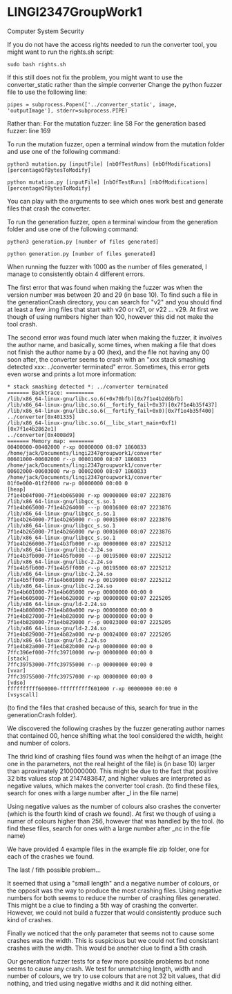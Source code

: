 # LINGI2347GroupWork1

Computer System Security 

If you do not have the access rights needed to run the converter tool, you might want to run the rights.sh script:

    sudo bash rights.sh


If this still does not fix the problem, you might want to use the converter_static rather than the simple converter
Change the python fuzzer file to use the following line:

    pipes = subprocess.Popen(['../converter_static', image, 'outputImage'], stderr=subprocess.PIPE)

Rather than:
For the mutation fuzzer: line 58
For the generation based fuzzer: line 169

To run the mutation fuzzer, open a terminal window from the mutation folder and use one of the following command:

    python3 mutation.py [inputFile] [nbOfTestRuns] [nbOfModifications] [percentageOfBytesToModify]

    python mutation.py [inputFile] [nbOfTestRuns] [nbOfModifications] [percentageOfBytesToModify]

You can play with the arguments to see which ones work best and generate files that crash the converter.

To run the generation fuzzer, open a terminal window from the generation folder and use one of the following command: 

    python3 generation.py [number of files generated]

    python generation.py [number of files generated]

When running the fuzzer with 1000 as the number of files generated, I manage to consistently obtain 4 different errors.

The first error that was found when making the fuzzer was when the version number was between 20 and 29 (in base 10). To find such a file in the generationCrash
directory, you can search for "v2" and you should find at least a few .img files that start with v20 or v21, or v22 ... v29. At first we though of using numbers higher than 100, however this did not make the tool crash.

The second error was found much later when making the fuzzer, it involves the author name, and basically, some times, when making a file that does not finish the author name 
by a 00 (hex), and the file not having any 00 soon after, the converter seems to crash with an "xxx stack smashing detected xxx: ../converter terminated" error.
Sometimes, this error gets even worse and prints a lot more information:

```
* stack smashing detected *: ../converter terminated
======= Backtrace: =========
/lib/x86_64-linux-gnu/libc.so.6(+0x70bfb)[0x7f1e4b2d6bfb]
/lib/x86_64-linux-gnu/libc.so.6(__fortify_fail+0x37)[0x7f1e4b35f437]
/lib/x86_64-linux-gnu/libc.so.6(__fortify_fail+0x0)[0x7f1e4b35f400]
../converter[0x401335]
/lib/x86_64-linux-gnu/libc.so.6(__libc_start_main+0xf1)[0x7f1e4b2862e1]
../converter[0x4008d9]
======= Memory map: ========
00400000-00402000 r-xp 00000000 08:07 1860833                            /home/jack/Documents/lingi2347groupwork1/converter
00601000-00602000 r--p 00001000 08:07 1860833                            /home/jack/Documents/lingi2347groupwork1/converter
00602000-00603000 rw-p 00002000 08:07 1860833                            /home/jack/Documents/lingi2347groupwork1/converter
01f0e000-01f2f000 rw-p 00000000 00:00 0                                  [heap]
7f1e4b04f000-7f1e4b065000 r-xp 00000000 08:07 2223876                    /lib/x86_64-linux-gnu/libgcc_s.so.1
7f1e4b065000-7f1e4b264000 ---p 00016000 08:07 2223876                    /lib/x86_64-linux-gnu/libgcc_s.so.1
7f1e4b264000-7f1e4b265000 r--p 00015000 08:07 2223876                    /lib/x86_64-linux-gnu/libgcc_s.so.1
7f1e4b265000-7f1e4b266000 rw-p 00016000 08:07 2223876                    /lib/x86_64-linux-gnu/libgcc_s.so.1
7f1e4b266000-7f1e4b3fb000 r-xp 00000000 08:07 2225212                    /lib/x86_64-linux-gnu/libc-2.24.so
7f1e4b3fb000-7f1e4b5fb000 ---p 00195000 08:07 2225212                    /lib/x86_64-linux-gnu/libc-2.24.so
7f1e4b5fb000-7f1e4b5ff000 r--p 00195000 08:07 2225212                    /lib/x86_64-linux-gnu/libc-2.24.so
7f1e4b5ff000-7f1e4b601000 rw-p 00199000 08:07 2225212                    /lib/x86_64-linux-gnu/libc-2.24.so
7f1e4b601000-7f1e4b605000 rw-p 00000000 00:00 0 
7f1e4b605000-7f1e4b628000 r-xp 00000000 08:07 2225205                    /lib/x86_64-linux-gnu/ld-2.24.so
7f1e4b808000-7f1e4b80a000 rw-p 00000000 00:00 0 
7f1e4b827000-7f1e4b828000 rw-p 00000000 00:00 0 
7f1e4b828000-7f1e4b829000 r--p 00023000 08:07 2225205                    /lib/x86_64-linux-gnu/ld-2.24.so
7f1e4b829000-7f1e4b82a000 rw-p 00024000 08:07 2225205                    /lib/x86_64-linux-gnu/ld-2.24.so
7f1e4b82a000-7f1e4b82b000 rw-p 00000000 00:00 0 
7ffc396ef000-7ffc39710000 rw-p 00000000 00:00 0                          [stack]
7ffc39753000-7ffc39755000 r--p 00000000 00:00 0                          [vvar]
7ffc39755000-7ffc39757000 r-xp 00000000 00:00 0                          [vdso]
ffffffffff600000-ffffffffff601000 r-xp 00000000 00:00 0                  [vsyscall]

```
(to find the files that crashed because of this, search for true in the generationCrash folder).

We discovered the following crashes by the fuzzer generating author names that contained 00, hence shifting what the tool considered the width, height and number of colors.

The thrid kind of crashing files found was when the heihgt of an image (the one in the parameters, not the real height of the file) is (in base 10) larger than aproximately  2100000000.
This might be due to the fact that positive 32 bits values stop at 2147483647, and higher values are interpreted as negative values, which makes the converter tool crash.
(to find these files, search for ones with a large number after _l in the file name)

Using negative values as the number of colours also crashes the converter (which is the fourth kind of crash we found). At first we though of using a numer of colours higher than 256, however that was handled by the tool.
(to find these files, search for ones with a large number after _nc in the file name)

We have provided 4 example files in the example file zip folder, one for each of the crashes we found.

The last / fith possible problem...

It seemed that using a "small length" and a negative number of colours, or the opposit was the way to produce the most crashing files. Using negative numbers for both seems to reduce the number of crashing files generated. This might be a clue to finding a 5th way of crashing the converter. However, we could not build a fuzzer that would consistently produce such kind of crashes.

Finally we noticed that the only parameter that seems not to cause some crashes was the width. This is suspicious but we could not find consistant crashes with the width. This would be another clue to find a 5th crash.

Our generation fuzzer tests for a few more possible problems but none seems to cause any crash. We test for unmatching length, width and number of colours, we try to use colours that are not 32 bit values, that did nothing, and tried using negative widths and it did nothing either.






